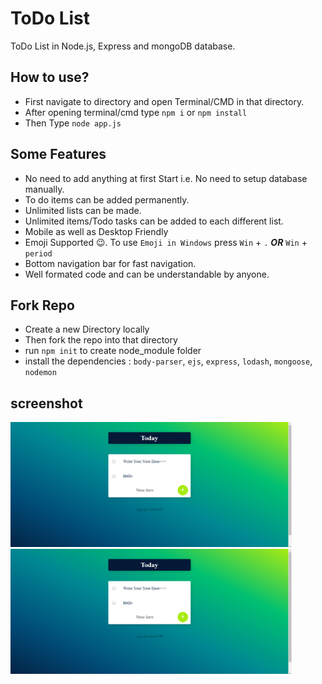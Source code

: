 # ToDo List
ToDo List in Node.js, Express and mongoDB database.

## How to use?

- First navigate to directory and open Terminal/CMD in that directory.
- After opening terminal/cmd type `npm i` or `npm install`
- Then Type `node app.js`
## Some Features
- No need to add anything at first Start i.e. No need to setup database manually.
- To do items can be added permanently.
- Unlimited lists can be made.
- Unlimited items/Todo tasks can be added to each different list.
- Mobile as well as Desktop Friendly
- Emoji Supported :wink:. To use `Emoji in Windows` press `Win` + `.` ***OR*** `Win` + `period`
- Bottom navigation bar for fast navigation.
- Well formated code and can be understandable by anyone.

## Fork Repo
- Create a new Directory locally 
- Then fork the repo into that directory
- run `npm init` to create node_module folder
- install the dependencies : `body-parser`, `ejs`, `express`, `lodash`, `mongoose`, `nodemon`
## screenshot
<img src="/Screenshots/1.jpg" height="200em" /> <img src="/Screenshots/1.jpg" height="200em" />


